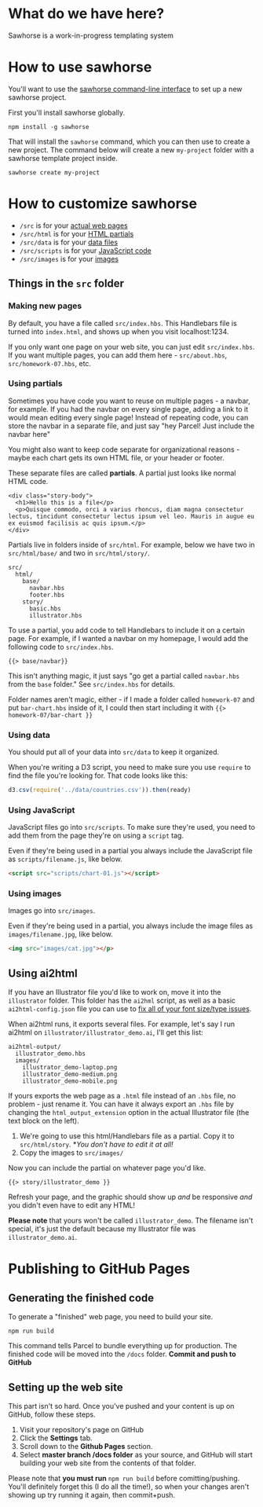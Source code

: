 # What do we have here?

Sawhorse is a work-in-progress templating system

# How to use sawhorse

You'll want to use the [sawhorse command-line interface](https://github.com/littlecolumns/sawhorse-cli) to set up a new sawhorse project.

First you'll install sawhorse globally.

```
npm install -g sawhorse
```

That will install the `sawhorse` command, which you can then use to create a new project. The command below will create a new `my-project` folder with a sawhorse template project inside.

```
sawhorse create my-project
```

# How to customize sawhorse

* `/src` is for your [actual web pages](#making-new-pages)
* `/src/html` is for your [HTML partials](#using-paritals)
* `/src/data` is for your [data files](#using-data)
* `/src/scripts` is for your [JavaScript code](#using-javascript)
* `/src/images` is for your [images](#using-images)

## Things in the `src` folder

### Making new pages

By default, you have a file called `src/index.hbs`. This Handlebars file is turned into `index.html`, and shows up when you visit localhost:1234. 

If you only want one page on your web site, you can just edit `src/index.hbs`. If you want multiple pages, you can add them here - `src/about.hbs`, `src/homework-07.hbs`, etc.

### Using partials

Sometimes you have code you want to reuse on multiple pages - a navbar, for example. If you had the navbar on every single page, adding a link to it would mean editing every single page! Instead of repeating code, you can store the navbar in a separate file, and just say "hey Parcel! Just include the navbar here"

You might also want to keep code separate for organizational reasons - maybe each chart gets its own HTML file, or your header or footer.

These separate files are called **partials**. A partial just looks like normal HTML code.

```
<div class="story-body">
  <h1>Hello this is a file</p>
  <p>Quisque commodo, orci a varius rhoncus, diam magna consectetur lectus, tincidunt consectetur lectus ipsum vel leo. Mauris in augue eu ex euismod facilisis ac quis ipsum.</p>
</div>
```

Partials live in folders inside of `src/html`. For example, below we have two in `src/html/base/` and two in `src/html/story/`.

```
src/
  html/
    base/
      navbar.hbs
      footer.hbs
    story/
      basic.hbs
      illustrator.hbs
```

To use a partial, you add code to tell Handlebars to include it on a certain page. For example, if I wanted a navbar on my homepage, I would add the following code to `src/index.hbs`.

```
{{> base/navbar}}
```

This isn't anything magic, it just says "go get a partial called `navbar.hbs` from the `base` folder." See `src/index.hbs` for details.

Folder names aren't magic, either - if I made a folder called `homework-07` and put `bar-chart.hbs` inside of it, I could then start including it with `{{> homework-07/bar-chart }}`

### Using data

You should put all of your data into `src/data` to keep it organized.

When you're writing a D3 script, you need to make sure you use `require` to find the file you're looking for. That code looks like this:

```js
d3.csv(require('../data/countries.csv')).then(ready)
```

### Using JavaScript

JavaScript files go into `src/scripts`. To make sure they're used, you need to add them from the page they're on using a `script` tag.

Even if they're being used in a partial you always include the JavaScript file as `scripts/filename.js`, like below.

```html
<script src="scripts/chart-01.js"></script>
```

### Using images

Images go into `src/images`.

Even if they're being used in a partial, you always include the image files as `images/filename.jpg`, like below.


```html
<img src="images/cat.jpg"></p>
```

## Using ai2html

If you have an Illustrator file you'd like to work on, move it into the `illustrator` folder. This folder has the `ai2hml` script, as well as a basic `ai2html-config.json` file you can use to [fix all of your font size/type issues](https://gist.github.com/jsoma/631621e0807b26d49f5aef5260f79162).

When ai2html runs, it exports several files. For example, let's say I run ai2html on `illustrator/illustrator_demo.ai`, I'll get this list:

```
ai2html-output/
  illustrator_demo.hbs
  images/
    illustrator_demo-laptop.png
    illustrator_demo-medium.png
    illustrator_demo-mobile.png
```

If yours exports the web page as a `.html` file instead of an `.hbs` file, no problem - just rename it. You can have it always export an `.hbs` file by changing the `html_output_extension` option in the actual Illustrator file (the text block on the left).

1. We're going to use this html/Handlebars file as a partial. Copy it to `src/html/story`. **You don't have to edit it at all!*
2. Copy the images to `src/images/`

Now you can include the partial on whatever page you'd like.

```
{{> story/illustrator_demo }}
```

Refresh your page, and the graphic should show up *and* be responsive *and* you didn't even have to edit any HTML!

**Please note** that yours won't be called `illustrator_demo`. The filename isn't special, it's just the default because my Illustrator file was `illustrator_demo.ai`.

# Publishing to GitHub Pages

## Generating the finished code

To generate a "finished" web page, you need to build your site.

```
npm run build
```

This command tells Parcel to bundle everything up for production. The finished code will be moved into the `/docs` folder. **Commit and push to GitHub**

## Setting up the web site

This part isn't so hard. Once you've pushed and your content is up on GitHub, follow these steps.

1. Visit your repository's page on GitHub
2. Click the **Settings** tab.
3. Scroll down to the **Github Pages** section.
4. Select **master branch /docs folder** as your source, and GitHub will start building your web site from the contents of that folder.

Please note that **you must run** `npm run build` before comitting/pushing. You'll definitely forget this (I do all the time!), so when your changes aren't showing up try running it again, then commit+push.